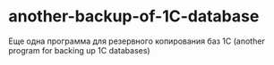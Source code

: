 # another-backup-of-1C-database
Eще одна программа для резервного копирования баз 1С (another program for backing up 1C databases)
